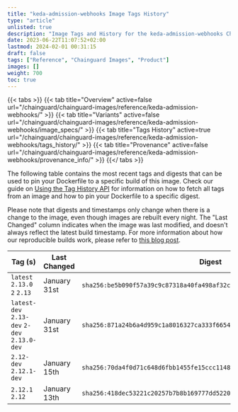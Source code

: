 ```yaml
---
title: "keda-admission-webhooks Image Tags History"
type: "article"
unlisted: true
description: "Image Tags and History for the keda-admission-webhooks Chainguard Image"
date: 2023-06-22T11:07:52+02:00
lastmod: 2024-02-01 00:31:15
draft: false
tags: ["Reference", "Chainguard Images", "Product"]
images: []
weight: 700
toc: true
---
```


{{< tabs >}}
{{< tab title="Overview" active=false url="/chainguard/chainguard-images/reference/keda-admission-webhooks/" >}}
{{< tab title="Variants" active=false url="/chainguard/chainguard-images/reference/keda-admission-webhooks/image_specs/" >}}
{{< tab title="Tags History" active=true url="/chainguard/chainguard-images/reference/keda-admission-webhooks/tags_history/" >}}
{{< tab title="Provenance" active=false url="/chainguard/chainguard-images/reference/keda-admission-webhooks/provenance_info/" >}}
{{</ tabs >}}

The following table contains the most recent tags and digests that can be used to pin your Dockerfile to a specific build of this image. Check our guide on [Using the Tag History API](/chainguard/chainguard-images/using-the-tag-history-api/) for information on how to fetch all tags from an image and how to pin your Dockerfile to a specific digest.

Please note that digests and timestamps only change when there is a change to the image, even though images are rebuilt every night. The "Last Changed" column indicates when the image was last modified, and doesn't always reflect the latest build timestamp. For more information about how our reproducible builds work, please refer to [this blog post](https://www.chainguard.dev/unchained/reproducing-chainguards-reproducible-image-builds).

| Tag (s)                                       | Last Changed | Digest                                                                    |
|-----------------------------------------------|--------------|---------------------------------------------------------------------------|
|  `latest` `2.13.0` `2` `2.13`                 | January 31st | `sha256:be5b090f57a39c9c87318a40fa498af32cdefa544730ef40ec5e4e9e083e9e6f` |
|  `latest-dev` `2.13-dev` `2-dev` `2.13.0-dev` | January 31st | `sha256:871a24b6a4d959c1a8016327ca333f665429f0d2b3fb3c60444c16285ef5a62c` |
|  `2.12-dev` `2.12.1-dev`                      | January 15th | `sha256:70da4f0d71c648d6fbb1455fe15ccc1148cfa2808df8a73ee4197853ed4f702d` |
|  `2.12.1` `2.12`                              | January 13th | `sha256:418dec53221c20257b7b8b169777dd522027594b60677fb9e1e28b506ff967d4` |

